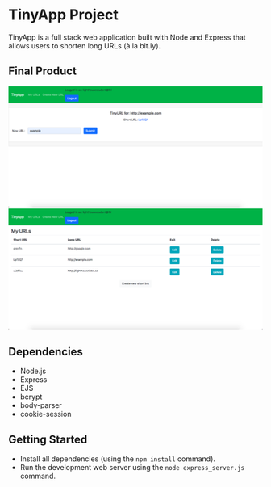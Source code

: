 # TinyApp Project

TinyApp is a full stack web application built with Node and Express that allows users to shorten long URLs (à la bit.ly).

## Final Product

!["screenshot description"](https://github.com/JashanB/tiny-app/blob/master/docs/tiny-app%20edit%20page.png?raw=true)
!["screenshot description"](https://github.com/JashanB/tiny-app/blob/master/docs/tiny-app%20urls%20page.png?raw=true)

## Dependencies

- Node.js
- Express
- EJS
- bcrypt
- body-parser
- cookie-session

## Getting Started

- Install all dependencies (using the `npm install` command).
- Run the development web server using the `node express_server.js` command.